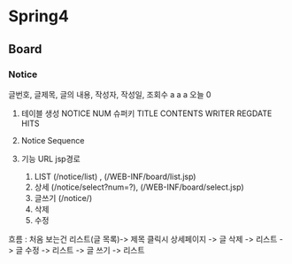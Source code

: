 # Spring4

## Board

### Notice

 글번호, 글제목, 글의 내용, 작성자, 작성일, 조회수
	a      a       a      오늘   0
	
1. 테이블 생성
   NOTICE
   NUM 슈퍼키
   TITLE
   CONTENTS
   WRITER
   REGDATE
   HITS
 
2. Notice Sequence


3. 기능			URL                 jsp경로
	1) LIST (/notice/list) , (/WEB-INF/board/list.jsp)
	2) 상세  (/notice/select?num=?), (/WEB-INF/board/select.jsp)
	3) 글쓰기 (/notice/)
	4) 삭제
	5) 수정


흐름 : 처옴 보는건 리스트(글 목록)-> 제목 클릭시 상세페이지 -> 글 삭제 -> 리스트
											-> 글 수정 -> 리스트
						-> 글 쓰기  -> 리스트